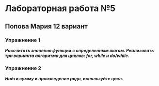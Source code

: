 # Лабораторная работа №5
## Попова Мария 12 вариант
### Упражнение 1

***Рассчитать значения функции с определенным шагом. Реализовать три варианта алгоритма для циклов: for, while и do/while.***

### Упражнение 2

***Найти сумму и произведение ряда, используйте цикл.***
